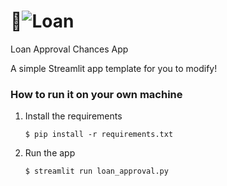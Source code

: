 # 🎈![Loan](https://github.com/user-attachments/assets/367ce9ba-a852-4e3e-9e0a-0ddab2fdacec)
 Loan Approval Chances App

A simple Streamlit app template for you to modify!



### How to run it on your own machine

1. Install the requirements

   ```
   $ pip install -r requirements.txt
   ```

2. Run the app

   ```
   $ streamlit run loan_approval.py
   ```
